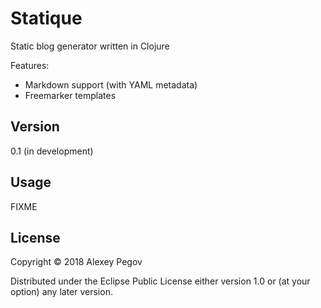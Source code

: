 # Statique

Static blog generator written in Clojure

Features:

- Markdown support (with YAML metadata)
- Freemarker templates

## Version

0.1 (in development)

## Usage

FIXME

## License

Copyright © 2018 Alexey Pegov

Distributed under the Eclipse Public License either version 1.0 or (at
your option) any later version.
